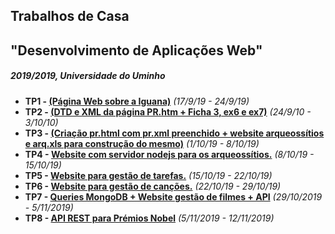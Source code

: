 ## Trabalhos de Casa
## "Desenvolvimento de Aplicações Web"
##### 2019/2019, Universidade do Uminho

 - **TP1 - [(Página Web sobre a Iguana)](https://github.com/pg39287/DWeb2019/tree/master/TP1)** *(17/9/19 - 24/9/19)*
 - **TP2 - [(DTD e XML da página PR.htm + Ficha 3, ex6 e ex7)](https://github.com/pg39287/DWeb2019/tree/master/TP2)** *(24/9/10 - 3/10/10)*
 - **TP3 - [(Criação pr.html com pr.xml preenchido + website arqueossítios e arq.xls para construção do mesmo)](https://github.com/pg39287/DWeb2019/tree/master/TP3)** *(1/10/19 - 8/10/19)*
 - **TP4 - [Website com servidor nodejs para os arqueossítios.](https://github.com/pg39287/DWeb2019/tree/master/TP4)** *(8/10/19 - 15/10/19)*
- **TP5 - [Website para gestão de tarefas.](https://github.com/pg39287/DWeb2019/tree/master/TP5)** *(15/10/19 - 22/10/19)*
- **TP6 - [Website para gestão de canções.](https://github.com/pg39287/DWeb2019/tree/master/TP6)** *(22/10/19 - 29/10/19)*
- **TP7 - [Queries MongoDB + Website gestão de filmes + API](https://github.com/pg39287/DWeb2019/tree/master/TP7)** *(29/10/2019 - 5/11/2019)*
- **TP8 - [API REST para Prémios Nobel](https://github.com/pg39287/DWeb2019/tree/master/TP8)** *(5/11/2019 - 12/11/2019)*